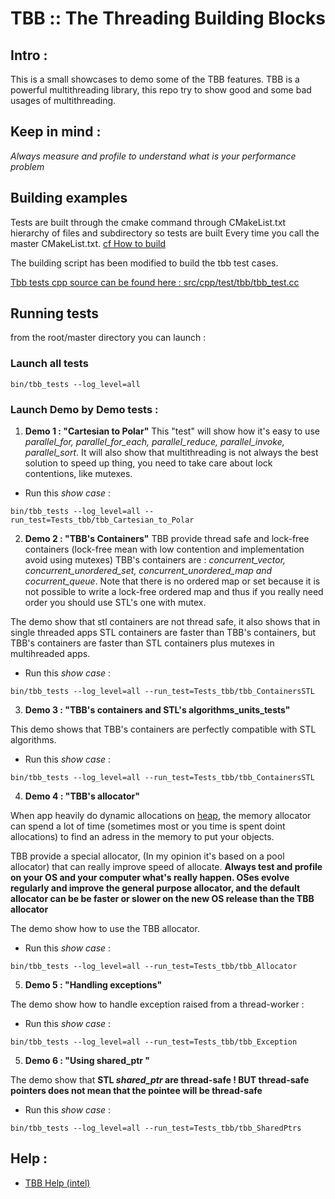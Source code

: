 # TBB :: The Threading Building Blocks

## Intro :
This is a small showcases to demo some of the TBB features.
TBB is a powerful multithreading library, this repo try to show good and some bad usages of multithreading.

## Keep in mind :
*Always measure and profile to understand what is your performance problem*

## Building examples

Tests are built through the cmake command through CMakeList.txt hierarchy of files and subdirectory so tests are built Every time you call the master CMakeList.txt. [cf How to build](../../../../README.md)

The building script has been modified to build the tbb test cases.

 [Tbb tests cpp source can be found here : src/cpp/test/tbb/tbb_test.cc ](src/cpp/test/tbb/tbb_test.cc) 

## Running tests

from the root/master directory you can launch :
### Launch all tests

```
bin/tbb_tests --log_level=all 
```
### Launch Demo by Demo tests :

1. **Demo 1 :  "Cartesian to Polar"**
This "test" will show how it's easy to use *parallel_for, parallel_for_each, parallel_reduce, parallel_invoke, parallel_sort*. 
It will also show that multithreading is not always the best solution to speed up thing, you need to take care about lock contentions, like mutexes.

* Run this *show case* : 

```
bin/tbb_tests --log_level=all --run_test=Tests_tbb/tbb_Cartesian_to_Polar
```

2. **Demo 2 : "TBB's Containers"**
TBB provide thread safe and lock-free containers (lock-free mean with low contention and implementation avoid using mutexes)
TBB's containers are : *concurrent_vector, concurrent_unordered_set, concurrent_unordered_map and cocurrent_queue*.
Note that there is no ordered map or set because it is not possible to write a lock-free ordered map and thus if you really need order you should use STL's one with mutex.

The demo show that stl containers are not thread safe, it also shows that in single threaded apps STL containers are faster than TBB's containers, but TBB's containers are faster than STL containers plus mutexes in multihreaded apps.

* Run this *show case* :

```
bin/tbb_tests --log_level=all --run_test=Tests_tbb/tbb_ContainersSTL
```

3. **Demo 3 : "TBB's containers and STL's algorithms_units_tests"**

This demo shows that TBB's containers are perfectly compatible with STL algorithms.

* Run this *show case* :

```
bin/tbb_tests --log_level=all --run_test=Tests_tbb/tbb_ContainersSTL
```

4. **Demo 4 : "TBB's allocator"**

When app heavily do dynamic allocations on [heap](https://www.learncpp.com/cpp-tutorial/the-stack-and-the-heap/), the memory allocator can spend a lot of time (sometimes most or you time is spent doint allocations) to find an adress in the memory to put your objects.

TBB provide a special allocator, (In my opinion it's based on a pool allocator) that can really improve speed of allocate. **Always test and profile on your OS and your computer what's really happen. OSes evolve regularly and improve the general purpose allocator, and the default allocator can be be faster or slower on the new OS release than the TBB allocator**

The demo show how to use the TBB allocator.

* Run this *show case* :

```
bin/tbb_tests --log_level=all --run_test=Tests_tbb/tbb_Allocator
```

5. **Demo 5 : "Handling exceptions"**

The demo show how to handle exception raised from a thread-worker :

* Run this *show case* :

```
bin/tbb_tests --log_level=all --run_test=Tests_tbb/tbb_Exception
```

5. **Demo 6 : "Using shared_ptr "**

The demo show that **STL *shared_ptr* are thread-safe ! BUT thread-safe pointers does not mean that the pointee will be thread-safe**

* Run this *show case* :

```
bin/tbb_tests --log_level=all --run_test=Tests_tbb/tbb_SharedPtrs
```


## Help :
* [TBB Help (intel)](https://www.threadingbuildingblocks.org/docs/help/index.htm)